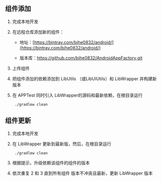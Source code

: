 ## 组件添加

1. 完成本地开发

2. 在远程仓库添加新的组件：

	- 地址：[https://bintray.com/bihe0832/android/](https://bintray.com/bihe0832/android/)
	
	- 版本库：https://github.com/bihe0832/AndroidAppFactory.git

3. 上传组件 

4. 把组件添加的依赖添加到 LibUtils （或LibUIUtils）和 LibWrapper 并构建新版本

5. 在 APPTest 同时引入 LibWrapper的源码和最新依赖，在根目录运行

		./gradlew clean 

## 组件更新

1. 完成本地开发

2. 在 LibWrapper 更新到最新版，然后，在根目录运行

		./gradlew clean 

3. 根据提示，升级依赖该组件的组件的版本

4. 依次重复 2 和 3 直到所有组件 版本不冲突且最新，更新 LibWrapper 版本